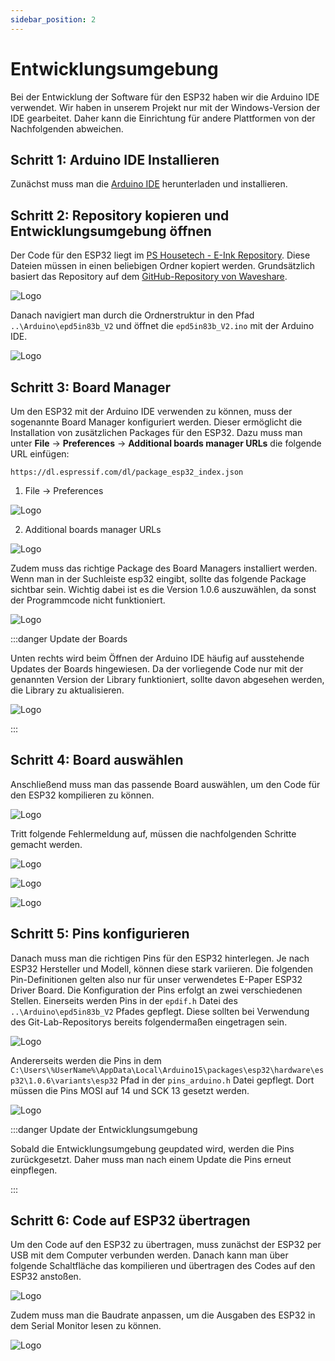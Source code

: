 ```yaml
---
sidebar_position: 2
---
```

# Entwicklungsumgebung
Bei der Entwicklung der Software für den ESP32 haben wir die Arduino IDE verwendet. Wir haben in unserem Projekt nur mit der Windows-Version der IDE gearbeitet. Daher kann die Einrichtung für andere Plattformen von der Nachfolgenden abweichen.

## Schritt 1: Arduino IDE Installieren
Zunächst muss man die [Arduino IDE](https://www.arduino.cc/en/software) herunterladen und installieren.

## Schritt 2: Repository kopieren und Entwicklungsumgebung öffnen
Der Code für den ESP32 liegt im [PS Housetech - E-Ink Repository](https://zivgitlab.uni-muenster.de/ml-de/teaching/ps-housetech/ps-housetech-e-ink). Diese Dateien müssen in einen beliebigen Ordner kopiert werden. Grundsätzlich basiert das Repository auf dem [GitHub-Repository von Waveshare](https://github.com/waveshareteam/e-Paper).

![Logo](/img/IDE_folder_begin.png)

Danach navigiert man durch die Ordnerstruktur in den Pfad `..\Arduino\epd5in83b_V2` und öffnet die `epd5in83b_V2.ino` mit der Arduino IDE.

![Logo](/img/IDE_folder_end.png)

## Schritt 3: Board Manager
Um den ESP32 mit der Arduino IDE verwenden zu können, muss der sogenannte Board Manager konfiguriert werden. Dieser ermöglicht die Installation von zusätzlichen Packages für den ESP32. Dazu muss man unter **File** -> **Preferences** -> **Additional boards manager URLs** die folgende URL einfügen:

`
https://dl.espressif.com/dl/package_esp32_index.json
`

1. File -> Preferences

![Logo](/img/IDE_config_preferences.png)

2. Additional boards manager URLs

![Logo](/img/IDE_URL.png)


Zudem muss das richtige Package des Board Managers installiert werden. Wenn man in der Suchleiste esp32 eingibt, sollte das folgende Package sichtbar sein. Wichtig dabei ist es die Version 1.0.6 auszuwählen, da sonst der Programmcode nicht funktioniert.

![Logo](/img/IDE_board_manager.png)

:::danger Update der Boards

Unten rechts wird beim Öffnen der Arduino IDE häufig auf ausstehende Updates der Boards hingewiesen. Da der vorliegende Code nur mit der genannten Version der Library funktioniert, sollte davon abgesehen werden, die Library zu aktualisieren.

![Logo](/img/IDE_update.png)

:::

## Schritt 4: Board auswählen
Anschließend muss man das passende Board auswählen, um den Code für den ESP32 kompilieren zu können. 

![Logo](/img/IDE_initial_board_selection.png)

Tritt folgende Fehlermeldung auf, müssen die nachfolgenden Schritte gemacht werden.

![Logo](/img/IDE_error_no_port.png)

![Logo](/img/IDE_error_no_port2.png)

![Logo](/img/IDE_error_no_port3.png)

## Schritt 5: Pins konfigurieren
Danach muss man die richtigen Pins für den ESP32 hinterlegen. Je nach ESP32 Hersteller und Modell, können diese stark variieren. Die folgenden Pin-Definitionen gelten also nur für unser verwendetes E-Paper ESP32 Driver Board. Die Konfiguration der Pins erfolgt an zwei verschiedenen Stellen. Einerseits werden Pins in der `epdif.h` Datei des `..\Arduino\epd5in83b_V2` Pfades gepflegt. Diese sollten bei Verwendung des Git-Lab-Repositorys bereits folgendermaßen eingetragen sein.

![Logo](/img/IDE_pins_1.png)

Andererseits werden die Pins in dem `C:\Users\%UserName%\AppData\Local\Arduino15\packages\esp32\hardware\esp32\1.0.6\variants\esp32` Pfad in der `pins_arduino.h` Datei gepflegt. Dort müssen die Pins MOSI auf 14 und SCK 13 gesetzt werden.

![Logo](/img/IDE_pins_2.png)

:::danger Update der Entwicklungsumgebung

Sobald die Entwicklungsumgebung geupdated wird, werden die Pins zurückgesetzt. Daher muss man nach einem Update die Pins erneut einpflegen.

:::

## Schritt 6: Code auf ESP32 übertragen

Um den Code auf den ESP32 zu übertragen, muss zunächst der ESP32 per USB mit dem Computer verbunden werden. Danach kann man über folgende Schaltfläche das kompilieren und übertragen des Codes auf den ESP32 anstoßen. 

![Logo](/img/IDE_upload_code.png)

Zudem muss man die Baudrate anpassen, um die Ausgaben des ESP32 in dem Serial Monitor lesen zu können.

![Logo](/img/IDE_baud.png)